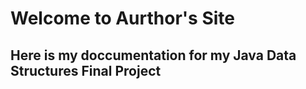 # Welcome to Aurthor's Site

## Here is my doccumentation for my Java Data Structures Final Project
